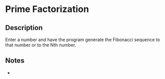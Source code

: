 # Prime Factorization

## Description

Enter a number and have the program generate the Fibonacci sequence to that number or to the Nth number.

## Notes

- 